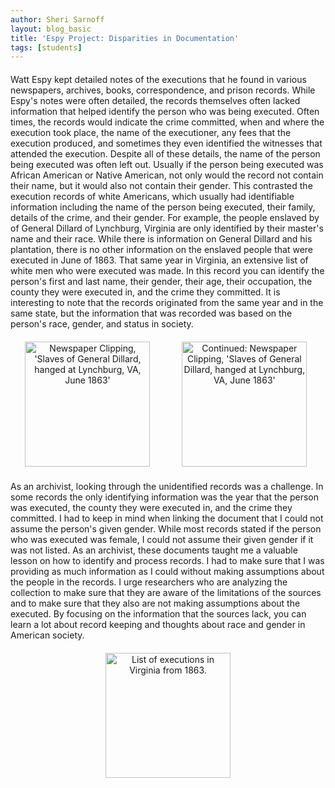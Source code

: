 ```yaml
---
author: Sheri Sarnoff
layout: blog_basic
title: 'Espy Project: Disparities in Documentation'
tags: [students]
---
```

<div class="entry-body">


<p>
Watt Espy kept detailed notes of the executions that he found in various newspapers, archives, books, correspondence, and prison records. While Espy's notes were often detailed, the records themselves often lacked information that helped identify the person who was being executed. Often times, the records would indicate the crime committed, when and where the execution took place, the name of the executioner, any fees that the execution produced, and sometimes they even identified the witnesses that attended the execution. Despite all of these details, the name of the person being executed was often left out. Usually if the person being executed was African American or Native American, not only would the record not contain their name, but it would also not contain their gender. This contrasted the execution records of white Americans, which usually had identifiable information including the name of the person being executed, their family, details of the crime, and their gender. For example, the people enslaved by of General Dillard of Lynchburg, Virginia are only identified by their master's name and their race. While there is information on General Dillard and his plantation, there is no other information on the enslaved people that were executed in June of 1863. That same year in Virginia, an extensive list of white men who were executed was made. In this record you can identify the person's first and last name, their gender, their age, their occupation, the county they were executed in, and the crime they committed. It is interesting to note that the records originated from the same year and in the same state, but the information that was recorded was based on the person's race, gender, and status in society. </p>
<a class="imageLinks" data-toggle="lightbox" href="{{ site.url }}/posts-img/espy/sheri1.jpg">
<img alt="Newspaper Clipping, 'Slaves of General Dillard, hanged at Lynchburg, VA, June 1863'" class="img-fluid" src="{{ site.url }}/posts-img/espy/sheri1.jpg"/>
</a>
<a class="imageLinks" data-toggle="lightbox" href="{{ site.url }}/posts-img/espy/sheri2.jpg">
<img alt="Continued: Newspaper Clipping, 'Slaves of General Dillard, hanged at Lynchburg, VA, June 1863'" class="img-fluid" src="{{ site.url }}/posts-img/espy/sheri2.jpg"/>
</a>
<p>As an archivist, looking through the unidentified records was a challenge. In some records the only identifying information was the year that the person was executed, the county they were executed in, and the crime they committed. I had to keep in mind when linking the document that I could not assume the person's given gender. While most records stated if the person who was executed was female, I could not assume their given gender if it was not listed. As an archivist, these documents taught me a valuable lesson on how to identify and process records. I had to make sure that I was providing as much information as I could without making assumptions about the people in the records. I urge researchers who are analyzing the collection to make sure that they are aware of the limitations of the sources and to make sure that they also are not making assumptions about the executed. By focusing on the information that the sources lack, you can learn a lot about record keeping and thoughts about race and gender in American society.</p>
<a class="imageLinks single" data-toggle="lightbox" href="{{ site.url }}/posts-img/espy/sheri3.jpg">
<img alt="List of executions in Virginia from 1863." class="img-fluid" src="{{ site.url }}/posts-img/espy/sheri3.jpg"/>
</a>
<script src="https://cdnjs.cloudflare.com/ajax/libs/ekko-lightbox/5.2.0/ekko-lightbox.min.js" type="text/javascript"></script>
<link href="https://cdnjs.cloudflare.com/ajax/libs/ekko-lightbox/5.2.0/ekko-lightbox.min.css" rel="stylesheet"/>
<style>p {margin: 20px 0px;}.imageLinks {display:inline-block; text-align: center; width: 49%;}
.single{ width: 100% !important;}
body {text-align: left !important;}
.single{ width: 100% !important;}
.imageLinks img {width:200px;}
</style>
<script>
$(document).on('click', '[data-toggle="lightbox"]', function(event) {
    event.preventDefault();
    $(this).ekkoLightbox();
});
</script>
</div>